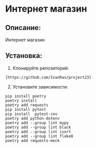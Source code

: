 # Интернет магазин
## Описание:
Интернет магазин
## Установка:
1. Клонируйте репозиторий:
```
[https://github.com/IvanRas/project23]
```
2. Установите зависимости:
```
pip install poetry
poetry install
poetry add requests
pip install pytest
pip install  pytest-cov
poetry add python-dotenv 
poetry add --group lint mypy
poetry add --group lint black
poetry add --group lint isort
poetry add --group lint flake8 
poetry add requests-mock

```

